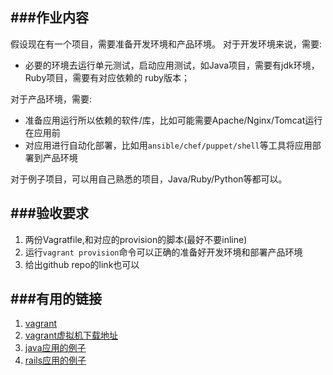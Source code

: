 ###作业内容
-----
假设现在有一个项目，需要准备开发环境和产品环境。
对于开发环境来说，需要:

-  必要的环境去运行单元测试，启动应用测试，如Java项目，需要有jdk环境，Ruby项目，需要有对应依赖的
ruby版本；

对于产品环境，需要:
- 准备应用运行所以依赖的软件/库，比如可能需要Apache/Nginx/Tomcat运行在应用前
- 对应用进行自动化部署，比如用`ansible/chef/puppet/shell`等工具将应用部署到产品环境

对于例子项目，可以用自己熟悉的项目，Java/Ruby/Python等都可以。

###验收要求
----
1. 两份Vagratfile,和对应的provision的脚本(最好不要inline)
2. 运行`vagrant provision`命令可以正确的准备好开发环境和部署产品环境
3. 给出github repo的link也可以

###有用的链接
----
1. [vagrant](https://vagrantup.com)
2. [vagrant虚拟机下载地址](https://vagrantup.com)
3. [java应用的例子](https://github.com/spring-projects/spring-mvc-showcase)
4. [rails应用的例子](https://github.com/jehughes/rails4-example)
